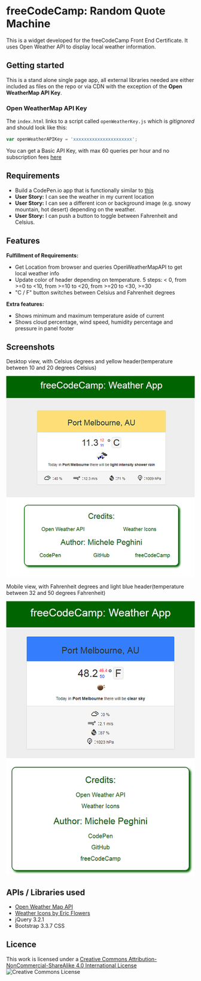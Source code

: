 # freeCodeCamp: Random Quote Machine

This is a widget developed for the freeCodeCamp Front End Certificate. It uses Open Weather API to display local weather information.

## Getting started

This is a stand alone single page app, all external libraries needed are either included as files on the repo or via CDN with the exception of the **Open WeatherMap API Key**.

### Open WeatherMap API Key
The `index.html` links to a script called `openWeatherKey.js` which is *gitignored* and should look like this:

```javascript
var openWeatherAPIKey = 'xxxxxxxxxxxxxxxxxxxxxx';
```
You can get a Basic API Key, with max 60 queries per hour and no subscription fees [here](https://openweathermap.org/price)

## Requirements

* Build a CodePen.io app that is functionally similar to [this](http://codepen.io/FreeCodeCamp/full/bELRjV)
* **User Story:** I can see the weather in my current location
* **User Story:** I can see a different icon or background image (e.g. snowy mountain, hot desert) depending on the weather.
* **User Story:** I can push a button to toggle between Fahrenheit and Celsius.

## Features

**Fulfillment of Requirements:**
* Get Location from browser and queries OpenWeatherMapAPI to get local weather info
* Update color of header depending on temperature. 5 steps: < 0, from >=0  to <10, from >=10 to <20, from >=20 to <30, >=30
* "C / F" button switches between Celsius and Fahrenheit degrees

**Extra features:**
* Shows minimum and maximum temperature aside of current
* Shows cloud percentage, wind speed, humidity percentage and pressure in panel footer

## Screenshots

Desktop view, with Celsius degrees and yellow header(temperature between 10 and 20 degrees Celsius)

![Weather App Celsius](/weather-app-celsius.png "Weather App Celsius")

Mobile view, with Fahrenheit degrees and light blue header(temperature between 32 and 50 degrees Fahrenheit)

![Weather App Fahrenheit](/weather-app-fahrenheit.png "Weather App Fahrenheit")

## APIs / Libraries used

* [Open Weather Map API](https://openweathermap.org/api)
* [Weather Icons by Eric Flowers](https://erikflowers.github.io/weather-icons/)
* jQuery 3.2.1
* Bootstrap 3.3.7 CSS

## Licence 

This work is licensed under a [Creative Commons Attribution-NonCommercial-ShareAlike 4.0 International License](http://creativecommons.org/licenses/by-nc-sa/4.0/)
![Creative Commons License](https://i.creativecommons.org/l/by-nc-sa/4.0/88x31.png "Creative Commons License")

